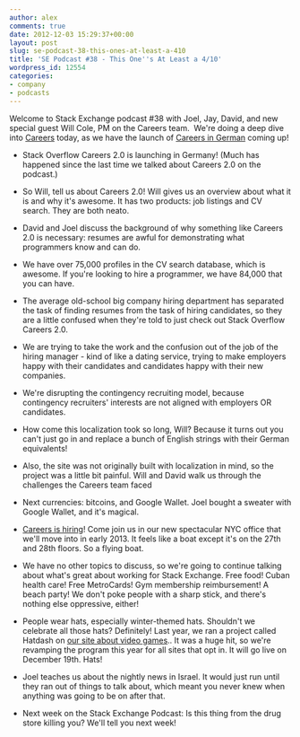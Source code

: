 ```yaml
---
author: alex
comments: true
date: 2012-12-03 15:29:37+00:00
layout: post
slug: se-podcast-38-this-ones-at-least-a-410
title: 'SE Podcast #38 - This One''s At Least a 4/10'
wordpress_id: 12554
categories:
- company
- podcasts
---
```


Welcome to Stack Exchange podcast #38 with Joel, Jay, David, and new special guest Will Cole, PM on the Careers team.  We're doing a deep dive into [Careers](http://careers.stackoverflow.com) today, as we have the launch of [Careers in German](http://blog.stackoverflow.com/2012/11/join-stack-overflow-in-berlin-for-a-blowout-bash-on-december-5/) coming up!



	
  * Stack Overflow Careers 2.0 is launching in Germany! (Much has happened since the last time we talked about Careers 2.0 on the podcast.)

	
  * So Will, tell us about Careers 2.0! Will gives us an overview about what it is and why it's awesome. It has two products: job listings and CV search. They are both neato.

	
  * David and Joel discuss the background of why something like Careers 2.0 is necessary: resumes are awful for demonstrating what programmers know and can do.

	
  * We have over 75,000 profiles in the CV search database, which is awesome. If you're looking to hire a programmer, we have 84,000 that you can have.

	
  * The average old-school big company hiring department has separated the task of finding resumes from the task of hiring candidates, so they are a little confused when they're told to just check out Stack Overflow Careers 2.0.

	
  * We are trying to take the work and the confusion out of the job of the hiring manager - kind of like a dating service, trying to make employers happy with their candidates and candidates happy with their new companies.

	
  * We're disrupting the contingency recruiting model, because contingency recruiters' interests are not aligned with employers OR candidates.

	
  * How come this localization took so long, Will? Because it turns out you can't just go in and replace a bunch of English strings with their German equivalents!

	
  * Also, the site was not originally built with localization in mind, so the project was a little bit painful. Will and David walk us through the challenges the Careers team faced

	
  * Next currencies: bitcoins, and Google Wallet. Joel bought a sweater with Google Wallet, and it's magical.

	
  * [Careers is hiring](http://careers.stackoverflow.com/jobs/16279/stack-overflow-careers-developer-new-york-stack-exchange)! Come join us in our new spectacular NYC office that we'll move into in early 2013. It feels like a boat except it's on the 27th and 28th floors. So a flying boat.

	
  * We have no other topics to discuss, so we're going to continue talking about what's great about working for Stack Exchange. Free food! Cuban health care! Free MetroCards! Gym membership reimbursement! A beach party! We don't poke people with a sharp stick, and there's nothing else oppressive, either!

	
  * People wear hats, especially winter-themed hats. Shouldn't we celebrate all those hats? Definitely! Last year, we ran a project called Hatdash on [our site about video games](http://arqade.com/).. It was a huge hit, so we're revamping the program this year for all sites that opt in. It will go live on December 19th. Hats!

	
  * Joel teaches us about the nightly news in Israel. It would just run until they ran out of things to talk about, which meant you never knew when anything was going to be on after that.

	
  * Next week on the Stack Exchange Podcast: Is this thing from the drug store killing you? We'll tell you next week!



